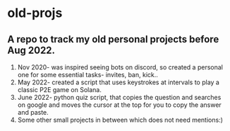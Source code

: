 # old-projs
## A repo to track my old personal projects before Aug 2022.
1. Nov 2020- was inspired seeing bots on discord, so created a personal one for some essential tasks- invites, ban, kick..
2. May 2022- created a script that uses keystrokes at intervals to play a classic P2E game on Solana. 
3. June 2022- python quiz script, that copies the question and searches on google and moves the cursor at the top for you to copy the answer and paste.
4. Some other small projects in between which does not need mentions:)
